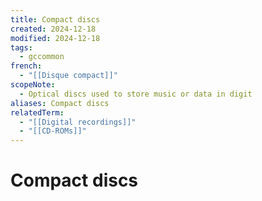 ```yaml
---
title: Compact discs
created: 2024-12-18
modified: 2024-12-18
tags:
  - gccommon
french:
  - "[[Disque compact]]"
scopeNote:
  - Optical discs used to store music or data in digit
aliases: Compact discs
relatedTerm:
  - "[[Digital recordings]]"
  - "[[CD-ROMs]]"
---
```

# Compact discs
